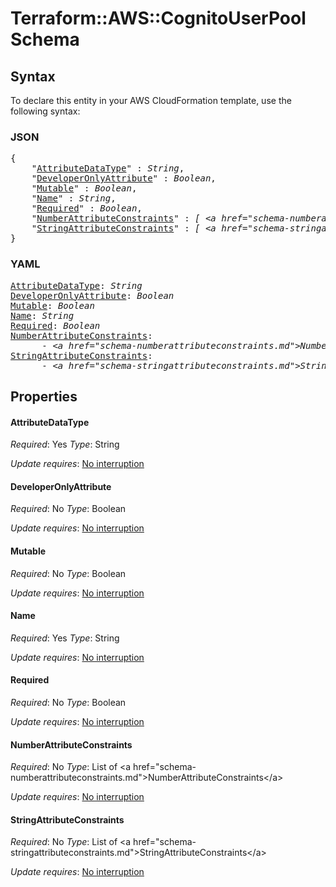 # Terraform::AWS::CognitoUserPool Schema

## Syntax

To declare this entity in your AWS CloudFormation template, use the following syntax:

### JSON

<pre>
{
    "<a href="#attributedatatype" title="AttributeDataType">AttributeDataType</a>" : <i>String</i>,
    "<a href="#developeronlyattribute" title="DeveloperOnlyAttribute">DeveloperOnlyAttribute</a>" : <i>Boolean</i>,
    "<a href="#mutable" title="Mutable">Mutable</a>" : <i>Boolean</i>,
    "<a href="#name" title="Name">Name</a>" : <i>String</i>,
    "<a href="#required" title="Required">Required</a>" : <i>Boolean</i>,
    "<a href="#numberattributeconstraints" title="NumberAttributeConstraints">NumberAttributeConstraints</a>" : <i>[ &lt;a href=&#34;schema-numberattributeconstraints.md&#34;&gt;NumberAttributeConstraints&lt;/a&gt;, ... ]</i>,
    "<a href="#stringattributeconstraints" title="StringAttributeConstraints">StringAttributeConstraints</a>" : <i>[ &lt;a href=&#34;schema-stringattributeconstraints.md&#34;&gt;StringAttributeConstraints&lt;/a&gt;, ... ]</i>
}
</pre>

### YAML

<pre>
<a href="#attributedatatype" title="AttributeDataType">AttributeDataType</a>: <i>String</i>
<a href="#developeronlyattribute" title="DeveloperOnlyAttribute">DeveloperOnlyAttribute</a>: <i>Boolean</i>
<a href="#mutable" title="Mutable">Mutable</a>: <i>Boolean</i>
<a href="#name" title="Name">Name</a>: <i>String</i>
<a href="#required" title="Required">Required</a>: <i>Boolean</i>
<a href="#numberattributeconstraints" title="NumberAttributeConstraints">NumberAttributeConstraints</a>: <i>
      - &lt;a href=&#34;schema-numberattributeconstraints.md&#34;&gt;NumberAttributeConstraints&lt;/a&gt;</i>
<a href="#stringattributeconstraints" title="StringAttributeConstraints">StringAttributeConstraints</a>: <i>
      - &lt;a href=&#34;schema-stringattributeconstraints.md&#34;&gt;StringAttributeConstraints&lt;/a&gt;</i>
</pre>

## Properties

#### AttributeDataType

_Required_: Yes
_Type_: String

_Update requires_: [No interruption](https://docs.aws.amazon.com/AWSCloudFormation/latest/UserGuide/using-cfn-updating-stacks-update-behaviors.html#update-no-interrupt)

#### DeveloperOnlyAttribute

_Required_: No
_Type_: Boolean

_Update requires_: [No interruption](https://docs.aws.amazon.com/AWSCloudFormation/latest/UserGuide/using-cfn-updating-stacks-update-behaviors.html#update-no-interrupt)

#### Mutable

_Required_: No
_Type_: Boolean

_Update requires_: [No interruption](https://docs.aws.amazon.com/AWSCloudFormation/latest/UserGuide/using-cfn-updating-stacks-update-behaviors.html#update-no-interrupt)

#### Name

_Required_: Yes
_Type_: String

_Update requires_: [No interruption](https://docs.aws.amazon.com/AWSCloudFormation/latest/UserGuide/using-cfn-updating-stacks-update-behaviors.html#update-no-interrupt)

#### Required

_Required_: No
_Type_: Boolean

_Update requires_: [No interruption](https://docs.aws.amazon.com/AWSCloudFormation/latest/UserGuide/using-cfn-updating-stacks-update-behaviors.html#update-no-interrupt)

#### NumberAttributeConstraints

_Required_: No
_Type_: List of &lt;a href=&#34;schema-numberattributeconstraints.md&#34;&gt;NumberAttributeConstraints&lt;/a&gt;

_Update requires_: [No interruption](https://docs.aws.amazon.com/AWSCloudFormation/latest/UserGuide/using-cfn-updating-stacks-update-behaviors.html#update-no-interrupt)

#### StringAttributeConstraints

_Required_: No
_Type_: List of &lt;a href=&#34;schema-stringattributeconstraints.md&#34;&gt;StringAttributeConstraints&lt;/a&gt;

_Update requires_: [No interruption](https://docs.aws.amazon.com/AWSCloudFormation/latest/UserGuide/using-cfn-updating-stacks-update-behaviors.html#update-no-interrupt)

